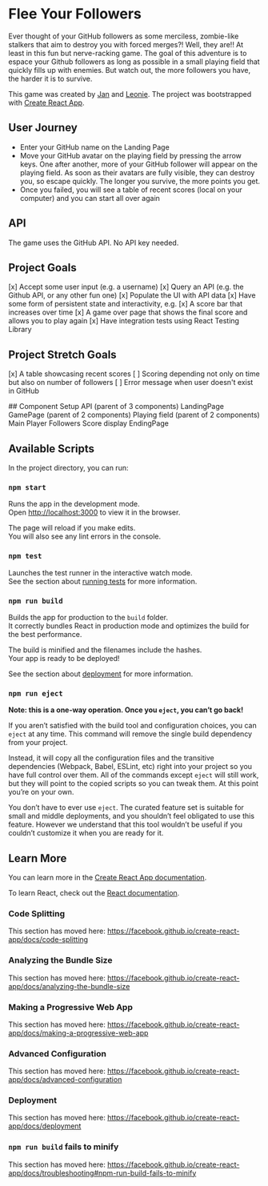 # Flee Your Followers 

Ever thought of your GitHub followers as some merciless, zombie-like stalkers that aim to destroy you with forced merges?! Well, they are!! At least in this fun but nerve-racking game. The goal of this adventure is to espace your Github followers as long as possible in a small playing field that quickly fills up with enemies. But watch  out, the more followers you have, the harder it is to survive. 

This game was created by [Jan](https://github.com/crianonim) and [Leonie](https://github.com/LaLeonie). The project was bootstrapped with [Create React App](https://github.com/facebook/create-react-app).

## User Journey 
- Enter your GitHub name on the Landing Page 
- Move your GitHub avatar on the playing field by pressing the arrow keys. One after another, more of your GitHub follower will appear on the playing field. As soon as their avatars are fully visible, they can destroy you, so escape quickly. The longer you survive, the more points you get. 
- Once you failed, you will see a table of recent scores (local on your computer) and you can start all over again

## API 
The game uses the GitHub API. No API key needed. 

## Project Goals 
[x] Accept some user input (e.g. a username)
[x] Query an API (e.g. the Github API, or any other fun one)
[x] Populate the UI with API data
[x] Have some form of persistent state and interactivity, e.g.
[x] A score bar that increases over time
[x] A game over page that shows the final score and allows you to play again
[x] Have integration tests using React Testing Library

## Project Stretch Goals 
[x] A table showcasing recent scores 
[ ] Scoring depending not only on time but also on number of followers
[ ] Error message when user doesn't exist in GitHub 

## Component Setup 
API (parent of 3 components)
        LandingPage
        GamePage (parent of 2 components)
                Playing field (parent of 2 components)
                        Main Player
                        Followers
                Score display
        EndingPage

## Available Scripts

In the project directory, you can run:

### `npm start`

Runs the app in the development mode.<br>
Open [http://localhost:3000](http://localhost:3000) to view it in the browser.

The page will reload if you make edits.<br>
You will also see any lint errors in the console.

### `npm test`

Launches the test runner in the interactive watch mode.<br>
See the section about [running tests](https://facebook.github.io/create-react-app/docs/running-tests) for more information.

### `npm run build`

Builds the app for production to the `build` folder.<br>
It correctly bundles React in production mode and optimizes the build for the best performance.

The build is minified and the filenames include the hashes.<br>
Your app is ready to be deployed!

See the section about [deployment](https://facebook.github.io/create-react-app/docs/deployment) for more information.

### `npm run eject`

**Note: this is a one-way operation. Once you `eject`, you can’t go back!**

If you aren’t satisfied with the build tool and configuration choices, you can `eject` at any time. This command will remove the single build dependency from your project.

Instead, it will copy all the configuration files and the transitive dependencies (Webpack, Babel, ESLint, etc) right into your project so you have full control over them. All of the commands except `eject` will still work, but they will point to the copied scripts so you can tweak them. At this point you’re on your own.

You don’t have to ever use `eject`. The curated feature set is suitable for small and middle deployments, and you shouldn’t feel obligated to use this feature. However we understand that this tool wouldn’t be useful if you couldn’t customize it when you are ready for it.

## Learn More

You can learn more in the [Create React App documentation](https://facebook.github.io/create-react-app/docs/getting-started).

To learn React, check out the [React documentation](https://reactjs.org/).

### Code Splitting

This section has moved here: https://facebook.github.io/create-react-app/docs/code-splitting

### Analyzing the Bundle Size

This section has moved here: https://facebook.github.io/create-react-app/docs/analyzing-the-bundle-size

### Making a Progressive Web App

This section has moved here: https://facebook.github.io/create-react-app/docs/making-a-progressive-web-app

### Advanced Configuration

This section has moved here: https://facebook.github.io/create-react-app/docs/advanced-configuration

### Deployment

This section has moved here: https://facebook.github.io/create-react-app/docs/deployment

### `npm run build` fails to minify

This section has moved here: https://facebook.github.io/create-react-app/docs/troubleshooting#npm-run-build-fails-to-minify
